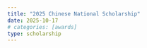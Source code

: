 ```yaml
---
title: "2025 Chinese National Scholarship"
date: 2025-10-17
# categories: [awards]
type: scholarship
---
```

